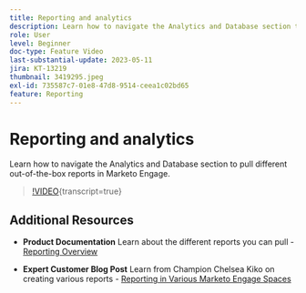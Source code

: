 ```yaml
---
title: Reporting and analytics
description: Learn how to navigate the Analytics and Database section to pull different out-of-the-box reports in Marketo Engage.
role: User
level: Beginner
doc-type: Feature Video
last-substantial-update: 2023-05-11
jira: KT-13219
thumbnail: 3419295.jpeg
exl-id: 735587c7-01e8-47d8-9514-ceea1c02bd65
feature: Reporting
---
```

# Reporting and analytics

Learn how to navigate the Analytics and Database section to pull different out-of-the-box reports in Marketo Engage.

>[!VIDEO](https://video.tv.adobe.com/v/3419295/?learn=on){transcript=true}

## Additional Resources

*   **Product Documentation**
    Learn about the different reports you can pull - [Reporting Overview](https://experienceleague.adobe.com/docs/marketo/using/product-docs/reporting/reporting-overview.html?lang=en&sdid=M7K4SLTS&mv=email&mv2=instreml)

*   **Expert Customer Blog Post** 
    Learn from Champion Chelsea Kiko on creating various reports - [Reporting in Various Marketo Engage Spaces](https://nation.marketo.com/t5/product-blogs/how-marketo-champion-chelsea-kiko-reports-in-various-marketo/ba-p/242627)
